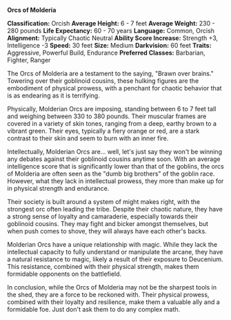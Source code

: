 **Orcs of Molderia**

**Classification:** Orcish
**Average Height:** 6 - 7 feet
**Average Weight:** 230 - 280 pounds
**Life Expectancy:** 60 - 70 years
**Language:** Common, Orcish
**Alignment:** Typically Chaotic Neutral
**Ability Score Increase:** Strength +3, Intelligence -3
**Speed:** 30 feet
**Size:** Medium
**Darkvision:** 60 feet
**Traits:** Aggressive, Powerful Build, Endurance
**Preferred Classes:** Barbarian, Fighter, Ranger

The Orcs of Molderia are a testament to the saying, "Brawn over brains." Towering over their goblinoid cousins, these hulking figures are the embodiment of physical prowess, with a penchant for chaotic behavior that is as endearing as it is terrifying.

Physically, Molderian Orcs are imposing, standing between 6 to 7 feet tall and weighing between 330 to 380 pounds. Their muscular frames are covered in a variety of skin tones, ranging from a deep, earthy brown to a vibrant green. Their eyes, typically a fiery orange or red, are a stark contrast to their skin and seem to burn with an inner fire.

Intellectually, Molderian Orcs are... well, let's just say they won't be winning any debates against their goblinoid cousins anytime soon. With an average intelligence score that is significantly lower than that of the goblins, the orcs of Molderia are often seen as the "dumb big brothers" of the goblin race. However, what they lack in intellectual prowess, they more than make up for in physical strength and endurance.

Their society is built around a system of might makes right, with the strongest orc often leading the tribe. Despite their chaotic nature, they have a strong sense of loyalty and camaraderie, especially towards their goblinoid cousins. They may fight and bicker amongst themselves, but when push comes to shove, they will always have each other's backs.

Molderian Orcs have a unique relationship with magic. While they lack the intellectual capacity to fully understand or manipulate the arcane, they have a natural resistance to magic, likely a result of their exposure to Deucenium. This resistance, combined with their physical strength, makes them formidable opponents on the battlefield.

In conclusion, while the Orcs of Molderia may not be the sharpest tools in the shed, they are a force to be reckoned with. Their physical prowess, combined with their loyalty and resilience, make them a valuable ally and a formidable foe. Just don't ask them to do any complex math.